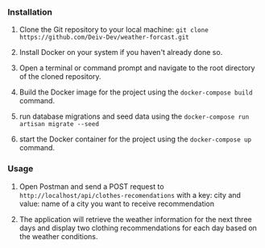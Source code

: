 <h3>Installation</h3>

1. Clone the Git repository to your local machine:
`git clone https://github.com/Deiv-Dev/weather-forcast.git`

2. Install Docker on your system if you haven't already done so.

3. Open a terminal or command prompt and navigate to the root directory of the cloned repository.

4. Build the Docker image for the project using the `docker-compose build` command.

5. run database migrations and seed data using the `docker-compose run artisan migrate --seed`

6. start the Docker container for the project using the `docker-compose up` command.

<h3>Usage</h3>

1. Open Postman and send a POST request to `http://localhost/api/clothes-recomendations` with a 
key: city and value: name of a city you want to receive recommendation

2. The application will retrieve the weather information for the next three days and display two clothing recommendations for each day based on the weather conditions.
